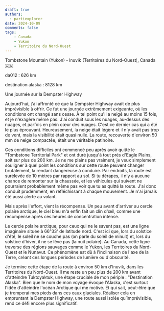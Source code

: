 ```yaml
---
draft: true
authors:
  - partiexplorer
date: 2024-10-09
comments: false
tags:
    - Canada
    - Yukon
    - Territoire du Nord-Ouest
---
```


Tombstone Mountain (Yukon) - Inuvik (Territoires du Nord-Ouest), Canada 🇨🇦

da012 : 626 km

destination alaska : 8128 km

Une journée sur la Dempster Highway

Aujourd'hui, j'ai affronté ce que la Dempster Highway avait de plus imprévisible à offrir. Ce fut une journée extrêmement exigeante, où les conditions ont changé sans cesse. À tel point qu'il a neigé au moins 15 fois, et je n'exagère même pas. J'ai conduit sous les nuages, au-dessus des nuages, et parfois en plein cœur des nuages. C'est ce dernier cas qui a été le plus éprouvant. Heureusement, la neige était légère et il n'y avait pas trop de vent, mais la visibilité était quasi nulle. La route, recouverte d'environ 50 mm de neige compactée, était une véritable patinoire.

Ces conditions difficiles ont commencé peu après avoir quitté le "Tombstone Territorial Park" et ont duré jusqu'à tout près d'Eagle Plains, soit sur plus de 200 km. Je ne me plains pas vraiment, je veux simplement souligner à quel point les conditions sur cette route peuvent changer brutalement, la rendant dangereuse à conduire. Par endroits, la route est surélevée de 10 mètres par rapport au sol. Si tu dérapes, il n’y a aucune chance de remonter sur la chaussée, et les véhicules qui suivent ne pourraient probablement même pas voir que tu as quitté la route. J'ai donc conduit prudemment, en réfléchissant à chaque mouvement. Je n'ai jamais été aussi alerte au volant.

Mais après l'effort, vient la récompense. Un peu avant d'arriver au cercle polaire arctique, le ciel bleu m'a enfin fait un clin d'œil, comme une récompense après ces heures de concentration intense.

Le cercle polaire arctique, pour ceux qui ne le savent pas, est une ligne imaginaire située à 66°33' de latitude nord. C'est ici que, lors du solstice d'été, le soleil ne se couche pas (on parle du soleil de minuit) et, lors du solstice d'hiver, il ne se lève pas (la nuit polaire). Au Canada, cette ligne traverse des régions sauvages comme le Yukon, les Territoires du Nord-Ouest et le Nunavut. Ce phénomène est dû à l'inclinaison de l'axe de la Terre, créant ces longues périodes de lumière ou d'obscurité.

Je termine cette étape de la route à environ 50 km d'Inuvik, dans les Territoires du Nord-Ouest. Il me reste un peu plus de 200 km avant d'atteindre Tuktoyaktuk, une étape cruciale de mon périple : "Destination Alaska". Bien que le nom de mon voyage évoque l'Alaska, c'est surtout l'idée d'atteindre l'océan Arctique qui me motive. Et qui sait, peut-être que je tremperai mes pieds dans ces eaux glaciales. Réaliser cela en empruntant la Dempster Highway, une route aussi isolée qu’imprévisible, rend ce défi encore plus significatif.

